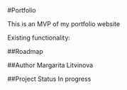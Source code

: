 #Portfolio

This is an MVP of my portfolio website

Existing functionality:

##Roadmap

##Author
Margarita Litvinova

##Project Status
In progress

